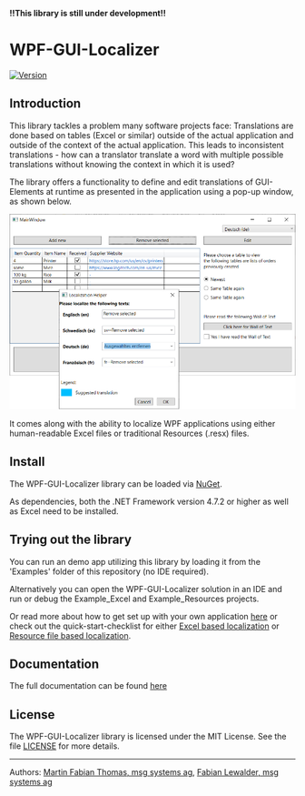 **!!This library is still under development!!**

# WPF-GUI-Localizer

[![Version](https://img.shields.io/nuget/v/GUILocalizer)](https://www.nuget.org/packages/GUILocalizer)

## Introduction

This library tackles a problem many software projects face: Translations are done based on tables (Excel or similar) outside of the actual application and outside of the context of the actual application. This leads to inconsistent translations - how can a translator translate a word with multiple possible translations without knowing the context in which it is used?

The library offers a functionality to define and edit translations of GUI-Elements at runtime as presented in the application using a pop-up window, as shown below.

![Dialog Pop-up Window](Docs/dialog.PNG)

It comes along with the ability to localize WPF applications using either human-readable Excel files or traditional Resources (.resx) files.

## Install

The WPF-GUI-Localizer library can be loaded via [NuGet](https://www.nuget.org/packages/GUILocalizer).

As dependencies, both the .NET Framework version 4.7.2 or higher as well as Excel need to be installed.

## Trying out the library

You can run an demo app utilizing this library by loading it from the 'Examples' folder of this repository (no IDE required).

Alternatively you can open the WPF-GUI-Localizer solution in an IDE and run or debug the Example_Excel and Example_Resources projects.

Or read more about how to get set up with your own application [here](Docs/documentation.md#setup) or check out the quick-start-checklist for either [Excel based localization](Docs/documentation.md#excelquickstart) or [Resource file based localization](Docs/documentation.md#resourcequickstart).

## Documentation

The full documentation can be found [here](Docs/documentation.md)

## License

The WPF-GUI-Localizer library is licensed under the MIT License. See the file [LICENSE](LICENSE) for more details.

-----

Authors: [Martin Fabian Thomas, msg systems ag](mailto:martin.thomas@msg.group),
[Fabian Lewalder, msg systems ag](mailto:fabian.lewalder@msg.group)
